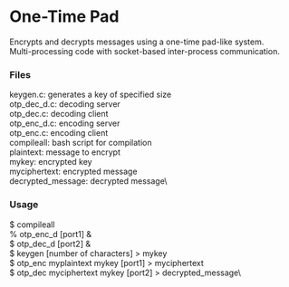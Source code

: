 # One-Time Pad
Encrypts and decrypts messages using a one-time pad-like system.\
Multi-processing code with socket-based inter-process communication.

### Files
keygen.c:  generates a key of specified size\
otp_dec_d.c:   decoding server\
otp_dec.c: decoding client\
otp_enc_d.c:   encoding server\
otp_enc.c:  encoding client\
compileall: bash script for compilation\
plaintext: message to encrypt\
mykey: encrypted key\
myciphertext: encrypted message\
decrypted_message: decrypted message\

### Usage
$ compileall\
% otp_enc_d [port1] &\
$ otp_dec_d [port2] &\
$ keygen [number of characters] > mykey\
$ otp_enc myplaintext mykey [port1] > myciphertext\
$ otp_dec myciphertext mykey [port2] > decrypted_message\

